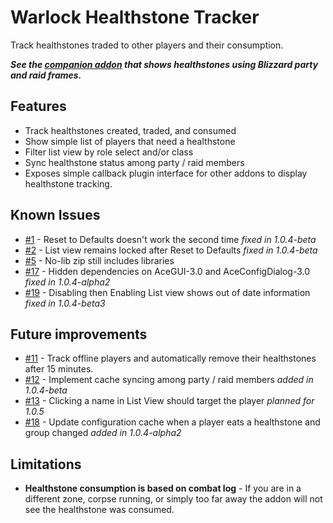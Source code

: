 # Warlock Healthstone Tracker
Track healthstones traded to other players and their consumption.

***See the [companion addon](https://www.curseforge.com/wow/addons/warlock-healthstone-tracker-blizzui) that shows healthstones using Blizzard party and raid frames.***


## Features
* Track healthstones created, traded, and consumed
* Show simple list of players that need a healthstone
* Filter list view by role select and/or class
* Sync healthstone status among party / raid members
* Exposes simple callback plugin interface for other addons to display healthstone tracking.


## Known Issues
* [#1] - Reset to Defaults doesn't work the second time *fixed in 1.0.4-beta*
* [#2] - List view remains locked after Reset to Defaults *fixed in 1.0.4-beta*
* [#5] - No-lib zip still includes libraries
* [#17] - Hidden dependencies on AceGUI-3.0 and AceConfigDialog-3.0 *fixed in 1.0.4-alpha2*
* [#19] - Disabling then Enabling List view shows out of date information *fixed in 1.0.4-beta3*

[#1]: https://www.curseforge.com/wow/addons/warlock-healthstone-tracker/issues/1
[#2]: https://www.curseforge.com/wow/addons/warlock-healthstone-tracker/issues/2
[#5]: https://www.curseforge.com/wow/addons/warlock-healthstone-tracker/issues/5
[#17]: https://www.curseforge.com/wow/addons/warlock-healthstone-tracker/issues/17
[#19]: https://www.curseforge.com/wow/addons/warlock-healthstone-tracker/issues/19


## Future improvements
* [#11] - Track offline players and automatically remove their healthstones after 15 minutes.
* [#12] - Implement cache syncing among party / raid members *added in 1.0.4-beta*
* [#13] - Clicking a name in List View should target the player *planned for 1.0.5*
* [#18] - Update configuration cache when a player eats a healthstone and group changed *added in 1.0.4-alpha2*

[#11]: https://www.curseforge.com/wow/addons/warlock-healthstone-tracker/issues/11
[#12]: https://www.curseforge.com/wow/addons/warlock-healthstone-tracker/issues/12
[#13]: https://www.curseforge.com/wow/addons/warlock-healthstone-tracker/issues/13
[#18]: https://www.curseforge.com/wow/addons/warlock-healthstone-tracker/issues/18


## Limitations
* **Healthstone consumption is based on combat log** - If you are in a different zone, corpse running, or simply too far away the addon will not see the healthstone was consumed.
